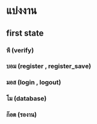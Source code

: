 # แบ่งงาน

## first state
### พี (verify)
### บอม (register , register_save)     
### มอส (login , logout) 
### โม (database)
### ก๊อต (รองาน)

